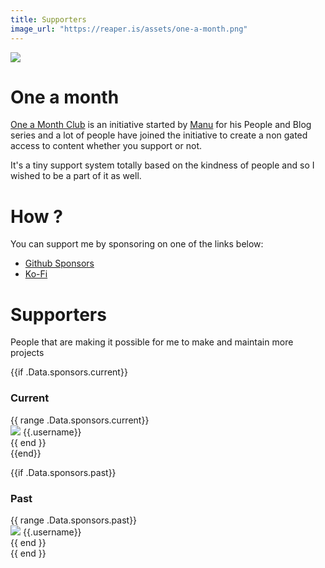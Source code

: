 ```yaml
---
title: Supporters
image_url: "https://reaper.is/assets/one-a-month.png"
---
```


[![](/assets/one-a-month.png)](https://ko-fi.com/barelyreaper)

# One a month

[One a Month Club](http://oneamonth.club) is an initiative started by
[Manu](http://manuelmoreale.com) for his People and Blog series and a lot of
people have joined the initiative to create a non gated access to content
whether you support or not.

It's a tiny support system totally based on the kindness of people and so I
wished to be a part of it as well.

# How ?

You can support me by sponsoring on one of the links below:

- [Github Sponsors](https://github.com/sponsors/barelyhuman)
- [Ko-Fi](https://ko-fi.com/barelyreaper)

# Supporters

People that are making it possible for me to make and maintain more projects

{{if .Data.sponsors.current}}
### Current
<div class="flex flex-wrap gap-3 items-center">
{{ range .Data.sponsors.current}}
<div class="flex flex-col items-center">
    <img src="{{.avatar}}" class="w-6 h-6 rounded-full" />
    <span class="text-xs">{{.username}}</span>
</div>
{{ end }}
</div>
{{end}}

{{if .Data.sponsors.past}}
### Past
<div class="flex flex-wrap gap-3 items-center">
{{ range .Data.sponsors.past}}
<div class="flex flex-col items-center">
    <img src="{{.avatar}}" class="w-6 h-6 rounded-full" />
    <span class="text-xs">{{.username}}</span>
</div>
{{ end }}
</div>
{{ end }}

